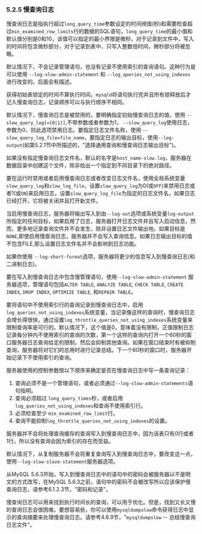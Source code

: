 ### 5.2.5 慢查询日志

慢查询日志是指执行超过`long_query_time`参数设定的时间阀值(秒)和需要检查超过`min_examined_row_limits`行的数据的SQL语句，`long_query_time`的最小值和默认值分别是0和10，该值可以指定的最小界限是微秒，对于记录到文件中，写入的时间将包含微秒部分，对于记录到表中，只写入整数倍时间，微秒部分将被忽略。

默认情况下，不会记录管理语句，也没有记录不使用索引的查询语句。这种行为是可以使用 `--log-slow-admin-statement` 和 `--log_queries_not_using_indexes` 进行改变的。后面会有描述。

获得初始表锁定的时间不算执行时间。`mysqld`将语句执行完并且所有锁释放后才记入慢查询日志，记录顺序可以与执行顺序不相同。

默认情况下，慢查询日志是被禁用的，要明确指定初始慢查询日志的值，使用 `--slow_query_log[={0|1}]`,不带参数或者参数为1， `--slow_query_log`使用日志，参数为0，则此选项禁用日志。要指定日志文件名称，使用 `--slow_query_log_file=file_name`，要指定日志的输出目标，使用`--log-output`(如第5.2.1节中所描述的，"选择通用查询和慢查询日志输出目标")。

如果没有指定慢查询日志文件名，默认的名字是`host_name-slow.log`，服务器在数据目录中创建这个文件，除非给出一个指定到不同目录下的绝对路径。

要在运行时禁用或者启用慢查询日志或者改变日志文件名，使用全局系统变量`slow_query_log`和`slow_log_file`，设置`slow_query_log`为0(或`OFF`)来禁用日志或者1(或`ON`)来启用日志，设置`slow_query_log_file`为指定的日志文件名，如果日志已经打开，它将被关闭并且打开新文件。

当启用慢查询日志，服务器将输出写入到由`--log-out`选项或系统变量`log-output`所指定的任何目标，如果启用了日志，服务器打开日志文件并且写入启动信息，然而，更多地记录查询文件并不会发生，除非设置日志文件输出地。如果目标是`NONE`,即使启用慢查询日志，服务器并不会写入查询信息。如果日志输出目标的值不包含FILE,那么设置日志文件名并不会影响到日志功能。

如果你使用 `--log-short-format`选项，服务器将更少的信息写入到慢查询日志(和二进制日志)。

要在写入到慢查询日志中包含慢管理语句，使用`--log-slow-admin-statement` 服务器选项，管理语句包括`ALTER TABLE`, `ANALYZE TABLE`, `CHECK TABLE`, `CREATE INDEX`, `DROP INDEX`, `OPTIMIZE TABLE`, 和`REPAIR TABLE`。

要将语句中不使用索引行的查询记录到慢查询日志中，启用`log_queries_not_using_indexes`系统变量，当记录像这样的查询时，慢查询日志会增长得很快，通过设置`log_throttle_queries_not_using_indexes`系统变量来限制查询率是可行的。默认情况下，这个值是0，意味着没有限制，正值限制日志记录每分钟内不使用索引的查询的次数，第一个这样的查询内打开一个60秒的窗口服务器日志查询给定的限制，然后会抑制其他查询。如果在窗口结束时有被抑制查询，服务器将对它们的总用时进行记录总结。下一个60秒的窗口时，服务器开始记录下不使用索引的查询。

服务器使用的控制参数按以下顺序来确定是否在慢查询日志中写一条查询记录：

1. 查询必须不是一个管理语句，或者必须通过`--log-slow-admin-statements`语句指明。
2. 查询必须超过 `long_query_times`秒，或者启用`log_queries_not_using_indexes`和查询不使用索引行。
3. 必须检查至少 `min_examined_row_limit`行。
4. 查询不能抑制`log_throttle_queries_not_using_indexes`的设置。

服务器并不会将处理查询缓存的查询写入到慢查询日志中，因为该表只有0行或者1行，所以没有查询会因为索引的存在而受益。

默认情况下，从复制服务器不会将重复查询写入到慢查询日志中，要改变这一点，使用`--log-slow-slave-statement`服务器选项。

从MySQL 5.6.3开始，写入到慢查询日志中的语句中的密码会被服务器以不是明文的方式改写，在MySQL 5.6.3之前，语句中的密码不会被改写所以应该保护慢查询日志，请参考6.1.2.3节，"密码和记录"。

慢查询日志可以用来找到执行时间长的查询，可以用于优化。但是，找到又长又慢的查询日志会很困难。要想容易些，你可以使用`mysqldumpslow`命令获得日志中显示的查询摘要来处理慢查询日志。请参考4.6.9节，"`mysqldumpslow` -- 总结慢查询日志文件"。
